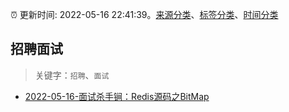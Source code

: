 :alarm_clock: 更新时间: 2022-05-16 22:41:39。[来源分类](../README.md)、[标签分类](../TAGS.md)、[时间分类](../TIMELINE.md)

## 招聘面试


> 关键字：`招聘`、`面试`



- [2022-05-16-面试杀手锏：Redis源码之BitMap](https://toutiao.io/k/h50ng9m) 